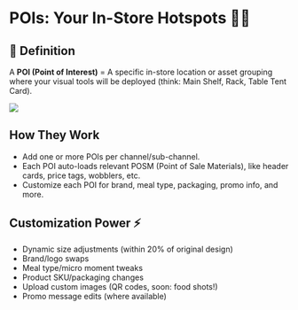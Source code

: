 # POIs: Your In-Store Hotspots 📍🔥

## :book: Definition
A **POI (Point of Interest)** = A specific in-store location or asset grouping where your visual tools will be deployed (think: Main Shelf, Rack, Table Tent Card).

![](https://res.cloudinary.com/coke/image/upload/v1752084300/GCM/shopx-docs/getting-started/channeling/channels/channels-03.png)

## How They Work
- Add one or more POIs per channel/sub-channel.
- Each POI auto-loads relevant POSM (Point of Sale Materials), like header cards, price tags, wobblers, etc.
- Customize each POI for brand, meal type, packaging, promo info, and more.

## Customization Power :zap:
- Dynamic size adjustments (within 20% of original design)
- Brand/logo swaps
- Meal type/micro moment tweaks
- Product SKU/packaging changes
- Upload custom images (QR codes, soon: food shots!)
- Promo message edits (where available)

